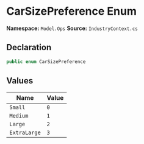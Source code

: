 # CarSizePreference Enum

**Namespace:** `Model.Ops`
**Source:** `IndustryContext.cs`

## Declaration

```csharp
public enum CarSizePreference
```

## Values

| Name | Value |
|------|-------|
| `Small` | `0` |
| `Medium` | `1` |
| `Large` | `2` |
| `ExtraLarge` | `3` |

